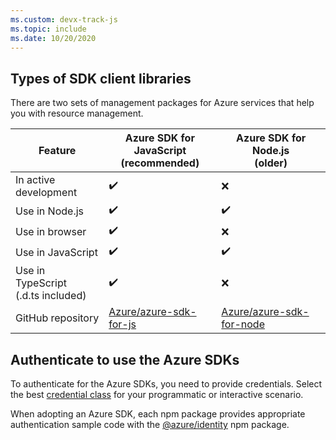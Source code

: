 ```yaml
---
ms.custom: devx-track-js
ms.topic: include
ms.date: 10/20/2020
---
```


## Types of SDK client libraries

There are two sets of management packages for Azure services that help you with resource management.

|Feature|Azure SDK for JavaScript<br>(recommended)|Azure SDK for Node.js<br>(older)|
|--|--|--|
|In active development|✔️|❌|
|Use in Node.js|✔️|✔️|
|Use in browser|✔️|❌|
|Use in JavaScript|✔️|✔️|
|Use in TypeScript<br>(.d.ts included)|✔️|❌|
|GitHub repository|[Azure/azure-sdk-for-js](https://github.com/Azure/azure-sdk-for-js)|[Azure/azure-sdk-for-node](https://github.com/Azure/azure-sdk-for-node)|

## Authenticate to use the Azure SDKs

To authenticate for the Azure SDKs, you need to provide credentials. Select the best [credential class](https://www.npmjs.com/package/@azure/identity#credential-classes) for your programmatic or interactive scenario.

When adopting an Azure SDK, each npm package provides appropriate authentication sample code with the [@azure/identity](https://www.npmjs.com/package/@azure/identity) npm package. 